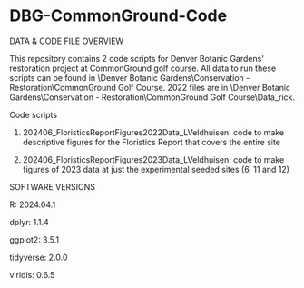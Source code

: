 # DBG-CommonGround-Code

DATA & CODE FILE OVERVIEW

This repository contains 2 code scripts for Denver Botanic Gardens' restoration project at CommonGround golf course. All data to run these scripts can be found in \Denver Botanic Gardens\Conservation - Restoration\CommonGround Golf Course. 2022 files are in \Denver Botanic Gardens\Conservation - Restoration\CommonGround Golf Course\Data_rick. 

Code scripts

1. 202406_FloristicsReportFigures2022Data_LVeldhuisen: code to make descriptive figures for the Floristics Report that covers the entire site

2. 202406_FloristicsReportFigures2023Data_LVeldhuisen: code to make figures of 2023 data at just the experimental seeded sites (6, 11 and 12)


SOFTWARE VERSIONS

R: 2024.04.1

dplyr: 1.1.4

ggplot2: 3.5.1

tidyverse: 2.0.0

viridis: 0.6.5
